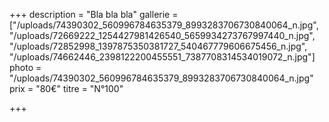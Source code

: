 +++
description = "Bla bla bla"
gallerie = ["/uploads/74390302_560996784635379_8993283706730840064_n.jpg", "/uploads/72669222_1254427981426540_5659934273767997440_n.jpg", "/uploads/72852998_1397875350381727_540467779606675456_n.jpg", "/uploads/74662446_2398122200455551_7387708314534019072_n.jpg"]
photo = "/uploads/74390302_560996784635379_8993283706730840064_n.jpg"
prix = "80€"
titre = "N°100"

+++
